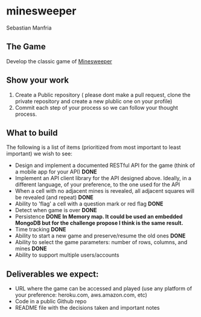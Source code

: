 # minesweeper
Sebastian Manfria

## The Game
Develop the classic game of [Minesweeper](https://en.wikipedia.org/wiki/Minesweeper_(video_game))

## Show your work

1.  Create a Public repository ( please dont make a pull request, clone the private repository and create a new plublic one on your profile)
2.  Commit each step of your process so we can follow your thought process.

## What to build
The following is a list of items (prioritized from most important to least important) we wish to see:
* Design and implement  a documented RESTful API for the game (think of a mobile app for your API) **DONE**
* Implement an API client library for the API designed above. Ideally, in a different language, of your preference, to the one used for the API
* When a cell with no adjacent mines is revealed, all adjacent squares will be revealed (and repeat) **DONE**
* Ability to 'flag' a cell with a question mark or red flag **DONE**
* Detect when game is over **DONE**
* Persistence **DONE In Memory map. It could be used an embedded MongoDB but for the challenge propose I think is the same result.**
* Time tracking **DONE**
* Ability to start a new game and preserve/resume the old ones **DONE**
* Ability to select the game parameters: number of rows, columns, and mines **DONE**
* Ability to support multiple users/accounts
 
## Deliverables we expect:
* URL where the game can be accessed and played (use any platform of your preference: heroku.com, aws.amazon.com, etc)
* Code in a public Github repo
* README file with the decisions taken and important notes